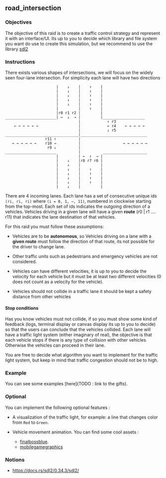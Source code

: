 ## road_intersection

### Objectives

The objective of this raid is to create a traffic control strategy and represent it with an interface/UI.
Its up to you to decide which library and file system you want do use to create this simulation, but we recommend to use the library [sdl2](https://docs.rs/sdl2/0.34.3/sdl2/)

### Instructions

There exists various shapes of intersections, we will focus on the widely seen four-lane intersection. For simplicity each lane will have two directions

```console
                       |    ↓    |    ↑    |
                       |    ↓    |    ↑    |
                       |    ↓    |    ↑    |
                       |    ↓    |    ↑    |
                       |    ↓    |    ↑    |
                       |         |    ↑    |
                       |r0 r1 r2 |         |
_______________________| ←  ↓  → |         |___________________
                                 |            ↑ r3
    ← ← ← ← ← ←                  |            ← r4    ← ← ← ← ←
                                 |            ↓ r5
_________________________________|______________________________
                  r11 ↑          |
   → → → → → →    r10 →          |                   → → → → → →
                   r9 ↓          |
_______________________          |          ____________________
                       |         | ←  ↑  → |
                       |    ↓    |r8 r7 r6 |
                       |    ↓    |         |
                       |    ↓    |    ↑    |
                       |    ↓    |    ↑    |
                       |    ↓    |    ↑    |
                       |    ↓    |    ↑    |
                       |    ↓    |         |
```

There are 4 incoming lanes. Each lane has a set of consecutive unique ids `(ri, ri, ri)` where `(i = 0, 1, ⋯, 11)`, numbered in clockwise starting from the top-most. Each set of ids
indicates the outgoing direction of a vehicles. Vehicles driving in a given lane will have a given **route** (r0 | r1 .... r11) that indicates the lane destination of that vehicles.

For this raid you must follow these assumptions:

- Vehicles are to be **autonomous**, so Vehicles driving on a lane with a **given route** must follow the direction of that route, its not possible for the
  driver to change lane.

- Other traffic units such as pedestrians and emergency vehicles are not considered.

- Vehicles can have different velocities, it is up to you to decide the velocity for each vehicle but it must be at least two different
  velocities (0 does not count as a velocity for the vehicle).

- Vehicles should not collide in a traffic lane it should be kept a safety distance from other vehicles

#### **Stop conditions**

Has you know vehicles must not collide, if so you must show some kind of feedback (logs, terminal display or canvas display its up to you to decide) so that the users can conclude
that the vehicles collided. Each lane will have a traffic light system (either imaginary of real), the objective is that each vehicle stops if there is any type of collision with other vehicles. Otherwise the vehicles can proceed in their lane.

You are free to decide what algorithm you want to implement for the traffic light system, but keep in mind that traffic congestion should not be to high.

### Example

You can see some examples [here](TODO : link to the gifts).

### Optional

You can implement the following optional features :

- A visualization of the traffic light, for example: a line that changes color from `Red` to `Green`.

- Vehicle movement animation. You can find some cool assets :
  - [finalbossblue](http://finalbossblues.com/timefantasy/free-graphics/).
  - [mobilegamegraphics](https://mobilegamegraphics.com/product-category/all_products/freestuff/)

### Notions

- https://docs.rs/sdl2/0.34.3/sdl2/
